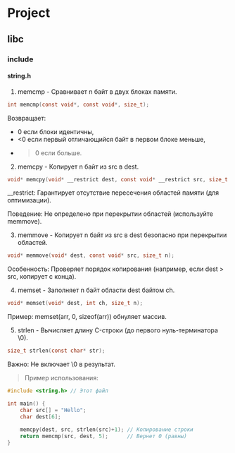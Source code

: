 # Project

## libc

### include

#### string.h

1. memcmp - Сравнивает n байт в двух блоках памяти.
```c
int memcmp(const void*, const void*, size_t);
```

Возвращает:
- 0 если блоки идентичны,
- <0 если первый отличающийся байт в первом блоке меньше,
- >0 если больше.

2. memcpy - Копирует n байт из src в dest.
```c
void* memcpy(void* __restrict dest, const void* __restrict src, size_t n);
```

__restrict: Гарантирует отсутствие пересечения областей памяти (для оптимизации).

Поведение: Не определено при перекрытии областей (используйте memmove).

3. memmove - Копирует n байт из src в dest безопасно при перекрытии областей.
```c
void* memmove(void* dest, const void* src, size_t n);
```

Особенность: Проверяет порядок копирования (например, если dest > src, копирует с конца).

4. memset - Заполняет n байт области dest байтом ch.
```c
void* memset(void* dest, int ch, size_t n);
```

Пример: memset(arr, 0, sizeof(arr)) обнуляет массив.

5. strlen - Вычисляет длину C-строки (до первого нуль-терминатора \0).
```c
size_t strlen(const char* str);
```

Важно: Не включает \0 в результат.


> Пример использования:

```c
#include <string.h> // Этот файл

int main() {
    char src[] = "Hello";
    char dest[6];
    
    memcpy(dest, src, strlen(src)+1); // Копирование строки
    return memcmp(src, dest, 5);      // Вернет 0 (равны)
}
```